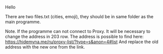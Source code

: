 Hello

There are two files.txt (cities, emoji), they should be in same folder as the main programme.

Note.
If the programme can not connect to Proxy. It will be necessary to change the address in 203 row.
The address is possible to find here: https://hidemyna.me/ru/proxy-list/?type=s&anon=4#list
And replace the old address with the new one from the link.
